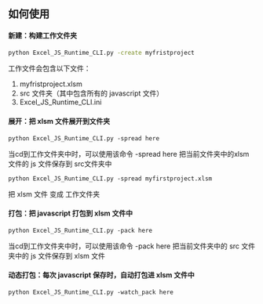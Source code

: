 ## 如何使用



#### 新建：构建工作文件夹

```bash
python Excel_JS_Runtime_CLI.py -create myfristproject
```

工作文件会包含以下文件：

1. myfristproject.xlsm
2. src 文件夹（其中包含所有的 javascript 文件）
3. Excel_JS_Runtime_CLI.ini



#### 展开：把 xlsm 文件展开到文件夹

```
python Excel_JS_Runtime_CLI.py -spread here
```

当cd到工作文件夹中时，可以使用该命令 -spread here 把当前文件夹中的xlsm文件的 js 文件保存到 src文件夹中

```
python Excel_JS_Runtime_CLI.py -spread myfirstproject.xlsm
```

把 xlsm 文件 变成 工作文件夹



#### 打包：把 javascript 打包到 xlsm 文件中

```
python Excel_JS_Runtime_CLI.py -pack here
```

当cd到工作文件夹中时，可以使用该命令 -pack here 把当前文件夹中的 src 文件夹中的 js 文件保存到 xlsm 文件



#### 动态打包：每次 javascript 保存时，自动打包进 xlsm 文件中

```
python Excel_JS_Runtime_CLI.py -watch_pack here
```

